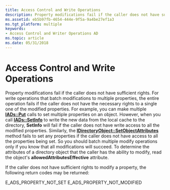 ```yaml
---
title: Access Control and Write Operations
description: Property modifications fail if the caller does not have sufficient rights.
ms.assetid: eb5b97fb-4654-444e-9f5a-9a4be27ef1a3
ms.tgt_platform: multiple
keywords:
- Access Control and Writer Operations AD
ms.topic: article
ms.date: 05/31/2018
---
```


# Access Control and Write Operations

Property modifications fail if the caller does not have sufficient rights. For write operations that batch modifications to multiple properties, the entire operation fails if the caller does not have the necessary rights to a single one of the modified properties. For example, you can make multiple [**IADs::Put**](https://docs.microsoft.com/windows/desktop/api/iads/nf-iads-iads-put) calls to set multiple properties on an object. However, when you call [**IADs::SetInfo**](https://docs.microsoft.com/windows/desktop/api/iads/nf-iads-iads-setinfo) to write the new data from the local cache to the directory, **SetInfo** will fail if the caller does not have write access to all the modified properties. Similarly, the [**IDirectoryObject::SetObjectAttributes**](https://docs.microsoft.com/windows/desktop/api/iads/nf-iads-idirectoryobject-setobjectattributes) method fails to set any properties if the caller does not have access to all the properties being set. So you should batch multiple modify operations only if you know that all modifications will succeed. To determine the attributes of a directory object that the caller has the ability to modify, read the object's **allowedAttributesEffective** attribute.

If the caller does not have sufficient rights to modify a property, the following return codes may be returned:

E\_ADS\_PROPERTY\_NOT\_SET E\_ADS\_PROPERTY\_NOT\_MODIFIED

 

 




